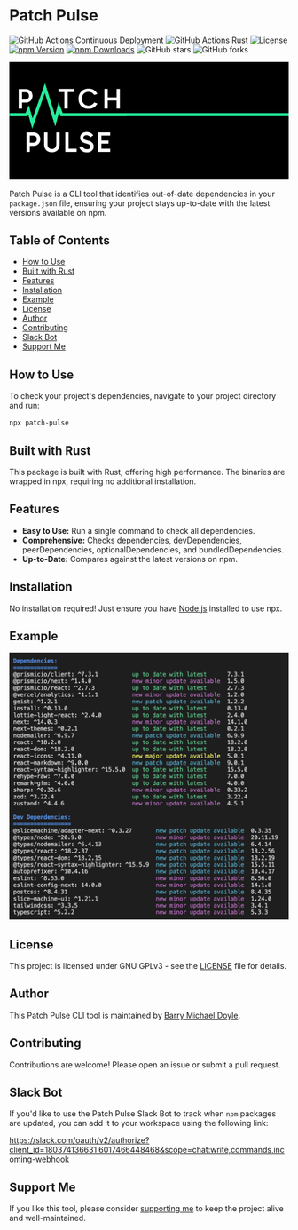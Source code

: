 # Patch Pulse

![GitHub Actions Continuous Deployment](https://github.com/barrymichaeldoyle/patch-pulse-cli/workflows/Continuous%20Deployment/badge.svg) ![GitHub Actions Rust](https://github.com/barrymichaeldoyle/patch-pulse-cli/workflows/Rust/badge.svg) ![License](https://img.shields.io/github/license/barrymichaeldoyle/patch-pulse-cli.svg) [![npm Version](https://img.shields.io/npm/v/patch-pulse.svg)](https://npmjs.com/package/patch-pulse) [![npm Downloads](https://img.shields.io/npm/dm/patch-pulse.svg)](https://npmjs.com/package/patch-pulse)
![GitHub stars](https://img.shields.io/github/stars/barrymichaeldoyle/patch-pulse-cli.svg?style=social) ![GitHub forks](https://img.shields.io/github/forks/barrymichaeldoyle/patch-pulse-cli.svg?style=social)

![Patch Pulse Banner](../../assets/banner.png)

Patch Pulse is a CLI tool that identifies out-of-date dependencies in your `package.json` file, ensuring your project stays up-to-date with the latest versions available on npm.

## Table of Contents

- [How to Use](#how-to-use)
- [Built with Rust](#built-with-rust)
- [Features](#features)
- [Installation](#installation)
- [Example](#example)
- [License](#license)
- [Author](#author)
- [Contributing](#contributing)
- [Slack Bot](#slack-bot)
- [Support Me](#support-me)

## How to Use

To check your project's dependencies, navigate to your project directory and run:

```bash
npx patch-pulse
```

## Built with Rust

This package is built with Rust, offering high performance. The binaries are wrapped in npx, requiring no additional installation.

## Features

- **Easy to Use:** Run a single command to check all dependencies.
- **Comprehensive:** Checks dependencies, devDependencies, peerDependencies, optionalDependencies, and bundledDependencies.
- **Up-to-Date:** Compares against the latest versions on npm.

## Installation

No installation required! Just ensure you have [Node.js](https://nodejs.org) installed to use npx.

## Example

![Example Screenshot](assets/example.png)

## License

This project is licensed under GNU GPLv3 - see the [LICENSE](LICENSE) file for details.

## Author

This Patch Pulse CLI tool is maintained by [Barry Michael Doyle](https://barrymichaeldoyle.com).

## Contributing

Contributions are welcome! Please open an issue or submit a pull request.

## Slack Bot

If you'd like to use the Patch Pulse Slack Bot to track when `npm` packages are updated, you can add it to your workspace using the following link:

https://slack.com/oauth/v2/authorize?client_id=180374136631.6017466448468&scope=chat:write,commands,incoming-webhook

## Support Me

If you like this tool, please consider [supporting me](https://www.buymeacoffee.com/barrycg) to keep the project alive and well-maintained.
